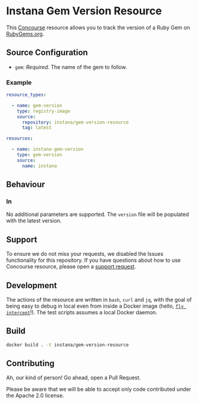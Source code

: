 # Instana Gem Version Resource

This [Concourse](https://concourse-ci.org/) resource allows you to track the version of a Ruby Gem on [RubyGems.org](https://rubygems.org).

## Source Configuration

* `gem`: *Required.* The name of the gem to follow.

### Example

``` yaml
resource_types:

  - name: gem-version
    type: registry-image
    source:
      repository: instana/gem-version-resource
      tag: latest

resources:

  - name: instana-gem-version
    type: gem-version
    source:
      name: instana
```

## Behaviour

### In

No additional parameters are supported.
The `version` file will be populated with the latest version.

## Support

To ensure we do not miss your requests, we disabled the Issues functionality for this repository.
If you have questions about how to use Concourse resource, please open a [support request](https://support.instana.com/hc/en-us/requests/new).

## Development

The actions of the resource are written in `bash`, `curl` and `jq`, with the goal of being easy to debug in local even from inside a Docker image (hello, [`fly intercept`](https://concourse-ci.org/builds.html#fly-intercept)!).
The test scripts assumes a local Docker daemon.

## Build

```sh
docker build . -t instana/gem-version-resource
```

## Contributing

Ah, our kind of person!
Go ahead, open a Pull Request.

Please be aware that we will be able to accept only code contributed under the Apache 2.0 license.
